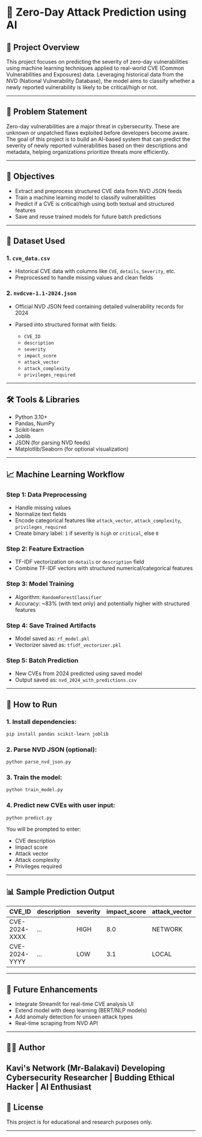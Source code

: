 # 🔐 Zero-Day Attack Prediction using AI

## 📘 Project Overview

This project focuses on predicting the severity of zero-day vulnerabilities using machine learning techniques applied to real-world CVE (Common Vulnerabilities and Exposures) data. Leveraging historical data from the NVD (National Vulnerability Database), the model aims to classify whether a newly reported vulnerability is likely to be critical/high or not.

---

## 📌 Problem Statement

Zero-day vulnerabilities are a major threat in cybersecurity. These are unknown or unpatched flaws exploited before developers become aware. The goal of this project is to build an AI-based system that can predict the severity of newly reported vulnerabilities based on their descriptions and metadata, helping organizations prioritize threats more efficiently.

---

## 🎯 Objectives

* Extract and preprocess structured CVE data from NVD JSON feeds
* Train a machine learning model to classify vulnerabilities
* Predict if a CVE is critical/high using both textual and structured features
* Save and reuse trained models for future batch predictions

---

## 📂 Dataset Used

### 1. `cve_data.csv`

* Historical CVE data with columns like `CVE`, `details`, `Severity`, etc.
* Preprocessed to handle missing values and clean fields

### 2. `nvdcve-1.1-2024.json`

* Official NVD JSON feed containing detailed vulnerability records for 2024
* Parsed into structured format with fields:

  * `CVE_ID`
  * `description`
  * `severity`
  * `impact_score`
  * `attack_vector`
  * `attack_complexity`
  * `privileges_required`

---

## 🛠️ Tools & Libraries

* Python 3.10+
* Pandas, NumPy
* Scikit-learn
* Joblib
* JSON (for parsing NVD feeds)
* Matplotlib/Seaborn (for optional visualization)

---

## 📈 Machine Learning Workflow

### Step 1: Data Preprocessing

* Handle missing values
* Normalize text fields
* Encode categorical features like `attack_vector`, `attack_complexity`, `privileges_required`
* Create binary label: `1` if severity is `high` or `critical`, else `0`

### Step 2: Feature Extraction

* TF-IDF vectorization on `details` or `description` field
* Combine TF-IDF vectors with structured numerical/categorical features

### Step 3: Model Training

* Algorithm: `RandomForestClassifier`
* Accuracy: \~83% (with text only) and potentially higher with structured features

### Step 4: Save Trained Artifacts

* Model saved as: `rf_model.pkl`
* Vectorizer saved as: `tfidf_vectorizer.pkl`

### Step 5: Batch Prediction

* New CVEs from 2024 predicted using saved model
* Output saved as: `nvd_2024_with_predictions.csv`

---

## 🚀 How to Run

### 1. Install dependencies:

```bash
pip install pandas scikit-learn joblib
```

### 2. Parse NVD JSON (optional):

```bash
python parse_nvd_json.py
```

### 3. Train the model:

```bash
python train_model.py
```

### 4. Predict new CVEs with user input:

```bash
python predict.py
```

You will be prompted to enter:

* CVE description
* Impact score
* Attack vector
* Attack complexity
* Privileges required

---

## 📊 Sample Prediction Output

| CVE\_ID       | description | severity | impact\_score | attack\_vector | attack\_complexity | privileges\_required | predicted\_label |
| ------------- | ----------- | -------- | ------------- | -------------- | ------------------ | -------------------- | ---------------- |
| CVE-2024-XXXX | ...         | HIGH     | 8.0           | NETWORK        | LOW                | NONE                 | CRITICAL         |
| CVE-2024-YYYY | ...         | LOW      | 3.1           | LOCAL          | HIGH               | LOW                  | Not Critical     |

---

## 📌 Future Enhancements

* Integrate Streamlit for real-time CVE analysis UI
* Extend model with deep learning (BERT/NLP models)
* Add anomaly detection for unseen attack types
* Real-time scraping from NVD API

---

## 👨‍💻 Author

**Kavi's Network (Mr-Balakavi)**
Developing Cybersecurity Researcher | Budding Ethical Hacker | AI Enthusiast
---

## 📜 License

This project is for educational and research purposes only.

---
